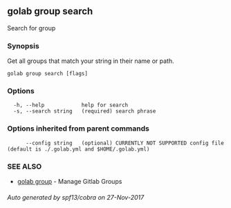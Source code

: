 ## golab group search

Search for group

### Synopsis


Get all groups that match your string in their name or path.

```
golab group search [flags]
```

### Options

```
  -h, --help            help for search
  -s, --search string   (required) search phrase
```

### Options inherited from parent commands

```
      --config string   (optional) CURRENTLY NOT SUPPORTED config file (default is ./.golab.yml and $HOME/.golab.yml)
```

### SEE ALSO
* [golab group](golab_group.md)	 - Manage Gitlab Groups

###### Auto generated by spf13/cobra on 27-Nov-2017
